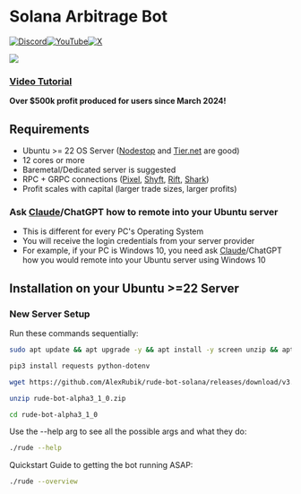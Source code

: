 # Solana Arbitrage Bot   
[![Discord](https://img.shields.io/badge/Discord-7289DA?style=for-the-badge&logo=discord&logoColor=white)](https://discord.gg/6DTGbMNYuA)[![YouTube](https://img.shields.io/badge/YouTube-FF0000?style=for-the-badge&logo=youtube&logoColor=white)](https://www.youtube.com/playlist?list=PLMIFlNMah1MnCqDsEJ0P2QhDr93O9KYmF)[![X](https://img.shields.io/badge/X-000000?style=for-the-badge&logo=x&logoColor=white)](https://x.com/RudeLabs_io)

[![](https://dcbadge.limes.pink/api/server/6DTGbMNYuA)](https://discord.gg/6DTGbMNYuA)

### [Video Tutorial](https://www.youtube.com/playlist?list=PLMIFlNMah1MnCqDsEJ0P2QhDr93O9KYmF)

**Over $500k profit produced for users since March 2024!**

## Requirements
- Ubuntu >= 22 OS Server ([Nodestop](https://billing.nodestop.io/aff.php?aff=88) and [Tier.net](https://billing.tier.net/aff.php?aff=257) are good)
- 12 cores or more
- Baremetal/Dedicated server is suggested
- RPC + GRPC connections ([Pixel](https://discord.gg/RYnvkvqxbF), [Shyft](https://discord.gg/mkax7WUu3z), [Rift](https://discord.gg/riftnode), [Shark](https://discord.gg/kMEdGGfuqb))
- Profit scales with capital (larger trade sizes, larger profits)

### Ask [Claude](https://claude.ai/)/ChatGPT how to remote into your Ubuntu server
- This is different for every PC's Operating System
- You will receive the login credentials from your server provider
- For example, if your PC is Windows 10, you need ask [Claude](https://claude.ai/)/ChatGPT how you would remote into your Ubuntu server using Windows 10

## Installation on your Ubuntu >=22 Server

### New Server Setup
Run these commands sequentially:
```bash
sudo apt update && apt upgrade -y && apt install -y screen unzip && apt install python3-pip -y
```
```bash
pip3 install requests python-dotenv
```
```bash
wget https://github.com/AlexRubik/rude-bot-solana/releases/download/v3.1.0-alpha/rude-bot-alpha3_1_0.zip
```
```bash
unzip rude-bot-alpha3_1_0.zip
```
```bash
cd rude-bot-alpha3_1_0
```
Use the --help arg to see all the possible args and what they do:
```bash
./rude --help
```
Quickstart Guide to getting the bot running ASAP:
```bash
./rude --overview
```
